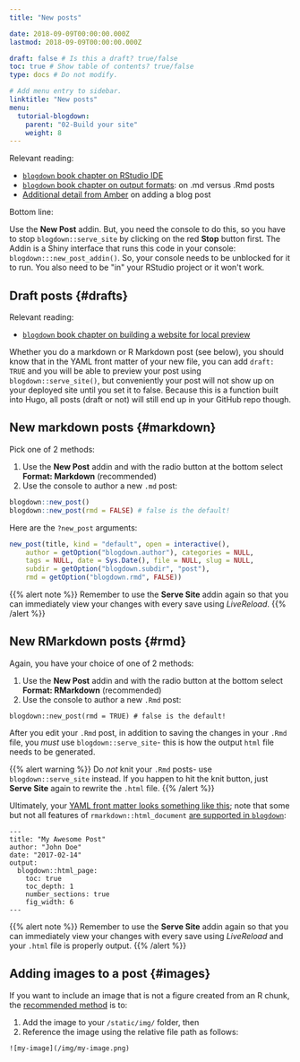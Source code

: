 ```yaml
---
title: "New posts"

date: 2018-09-09T00:00:00.000Z
lastmod: 2018-09-09T00:00:00.000Z

draft: false # Is this a draft? true/false
toc: true # Show table of contents? true/false
type: docs # Do not modify.

# Add menu entry to sidebar.
linktitle: "New posts"
menu:
  tutorial-blogdown:
    parent: "02-Build your site"
    weight: 8
---
```




Relevant reading:

* [`blogdown` book chapter on RStudio IDE](https://bookdown.org/yihui/blogdown/rstudio-ide.html)
* [`blogdown` book chapter on output formats](https://bookdown.org/yihui/blogdown/output-format.html): on .md versus .Rmd posts
* [Additional detail from Amber](https://proquestionasker.github.io/blog/Making_Site/#adding-a-blog-post-or-portfolio-piece) on adding a blog post

Bottom line:

Use the **New Post** addin. But, you need the console to do this, so you have to stop `blogdown::serve_site` by clicking on the red **Stop** button first. The Addin is a Shiny interface that runs this code in your console: `blogdown:::new_post_addin()`. So, your console needs to be unblocked for it to run. You also need to be "in" your RStudio project or it won't work.

## Draft posts {#drafts}

Relevant reading:

* [`blogdown` book chapter on building a website for local preview](https://bookdown.org/yihui/blogdown/local-preview.html)

Whether you do a markdown or R Markdown post (see below), you should know that in the YAML front matter of your new file, you can add `draft: TRUE` and you will be able to preview your post using `blogdown::serve_site()`, but conveniently your post will not show up on your deployed site until you set it to false. Because this is a function built into Hugo, all posts (draft or not) will still end up in your GitHub repo though.




## New markdown posts {#markdown}

Pick one of 2 methods:

1. Use the **New Post** addin and with the radio button at the bottom select **Format: Markdown** (recommended)
2. Use the console to author a new `.md` post:


```r
blogdown::new_post()
blogdown::new_post(rmd = FALSE) # false is the default!
```

Here are the `?new_post` arguments:


```r
new_post(title, kind = "default", open = interactive(), 
    author = getOption("blogdown.author"), categories = NULL, 
    tags = NULL, date = Sys.Date(), file = NULL, slug = NULL, 
    subdir = getOption("blogdown.subdir", "post"), 
    rmd = getOption("blogdown.rmd", FALSE))
```

{{% alert note %}}
Remember to use the **Serve Site** addin again so that you can immediately view your changes with every save using *LiveReload*.
{{% /alert %}}

## New RMarkdown posts {#rmd}

Again, you have your choice of one of 2 methods:

1. Use the **New Post** addin and with the radio button at the bottom select **Format: RMarkdown** (recommended)
2. Use the console to author a new `.Rmd` post:

```
blogdown::new_post(rmd = TRUE) # false is the default!
```


After you edit your `.Rmd` post, in addition to saving the changes in your `.Rmd` file, you *must* use `blogdown::serve_site`- this is how the output `html` file needs to be generated.   

{{% alert warning %}}
Do *not* knit your `.Rmd` posts- use `blogdown::serve_site` instead. If you happen to hit the knit button, just **Serve Site** again to rewrite the `.html` file.
{{% /alert %}}

Ultimately, your [YAML front matter looks something like this](https://bookdown.org/yihui/blogdown/output-format.html#output-format); note that some but not all features of `rmarkdown::html_document` [are supported in `blogdown`](https://bookdown.org/yihui/blogdown/output-format.html#fn15):

```
---
title: "My Awesome Post"
author: "John Doe"
date: "2017-02-14"
output:
  blogdown::html_page:
    toc: true
    toc_depth: 1
    number_sections: true
    fig_width: 6
---
```



{{% alert note %}}
Remember to use the **Serve Site** addin again so that you can immediately view your changes with every save using *LiveReload* and your `.html` file is properly output.
{{% /alert %}}



## Adding images to a post {#images}

If you want to include an image that is not a figure created from an R chunk, the [recommended method](https://github.com/rstudio/blogdown/issues/45) is to: 

1. Add the image to your `/static/img/` folder, then 
2. Reference the image using the relative file path as follows:

```
![my-image](/img/my-image.png)
```



